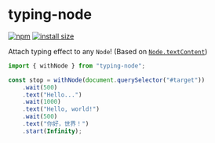 # typing-node

[![npm](https://img.shields.io/npm/v/typing-node)](https://www.npmjs.com/package/typing-node)
[![install size](https://packagephobia.com/badge?p=typing-node)](https://packagephobia.com/result?p=typing-node)

Attach typing effect to any `Node`! (Based on [`Node.textContent`](https://developer.mozilla.org/docs/Web/API/Node/textContent))

```ts
import { withNode } from "typing-node";

const stop = withNode(document.querySelector("#target"))
    .wait(500)
    .text("Hello...")
    .wait(1000)
    .text("Hello, world!")
    .wait(500)
    .text("你好，世界！")
    .start(Infinity);
```
